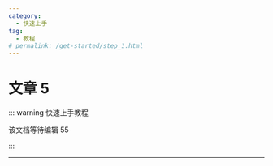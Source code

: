 ```yaml
---
category:
  - 快速上手
tag:
  - 教程
# permalink: /get-started/step_1.html
---
```


# 文章 5

::: warning 快速上手教程

该文档等待编辑 55

:::

---

